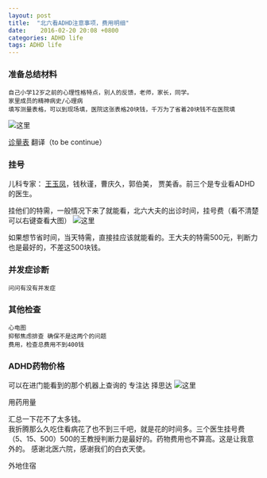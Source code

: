 ```yaml
---
layout: post
title:  "北六看ADHD注意事项，费用明细"
date:    2016-02-20 20:08 +0800
categories: ADHD life
tags: ADHD life
---
```


### 准备总结材料
    自己小学12岁之前的心理性格特点，别人的反馈，老师，家长，同学。
    家里成员的精神病史/心理病
    填写测量表格，可以到现场填，医院这张表格20块钱，千万为了省着20块钱不在医院填
![这里][0]  

   [诊量表](http://www.helpforadd.com/2013/june.htm) 翻译（to be continue）

### 挂号
儿科专家： [王玉凤][王玉凤教授百科链接]，钱秋谨，曹庆久，郭伯美， 贾美香。前三个是专业看ADHD的医生。

挂他们的特需，一般情况下来了就能看，北六大夫的出诊时间，挂号费（看不清楚可以右键查看大图）
![这里][1]

如果想节省时间，当天特需，直接挂应该就能看的。王大夫的特需500元，判断力也是最好的，不差这500块钱。

### 并发症诊断
    问问有没有并发症
    

### 其他检查
    心电图
    抑郁焦虑排查 确保不是这两个的问题
    费用，检查总费用不到400钱

### ADHD药物价格
可以在进门能看到的那个机器上查询的
专注达  择思达
![这里][2]  


用药用量

汇总一下花不了太多钱。  
我折腾那么久吃住看病花了也不到三千吧，就是花的时间多。三个医生挂号费（5、15、500）500的王教授判断力是最好的。药物费用也不算高。这是让我意外的。
感谢北医六院，感谢我们的白衣天使。

外地住宿


[王玉凤教授百科链接]:http://baike.baidu.com/subview/664672/9377734.htm
[0]:https://lh3.googleusercontent.com/Atdm73UmyTPefD0fA3xXCWtzCAsWglfPtUitrs_0-aj2QlzTGo4KEDEl5HYFHakFZV-mxUFDT7AREsNQ5QlDDzzhzTy02BeYX_AGhcseNhtkkr3Fr3IpHWxzom2alluzcCBIUaYkuKro92w3MbWa2ihLl-oT34tCMgdPizNXix5VJf_fEtqAF7sf4DesQrXmPmbUBaznfeVtLq8oTASrQcrt0OFSBk5-6LcGNAiUOUL_u5St8MmJ5Ika6eZD0IEDnSSba8LvWXtNJZl8aTybM314ytYRj48pdjhRf2zM1MAeMobfKt5SkZK4sINKqLzJsPJrD6PIbFeGuaIQAUl8wmZl2gMSLOv5cADek83jTJcNzZweMRsEL3fxiGv8Al7vK9I989TLrbEYMmGzYamU0PFZqbm-1paTb_q1SdRz-EvZuAU1scyoVa6GE14D33INxwugnXEB0PvXggKCHjg6O7zgn6Sibi8UoQf73H2twMRRyqqARWvShECuS79lcaIaN4NxIDaU64mAp-s6bpE_2sWrhE2uFes2dRaS5ISl4Y5kSwVpA8aXWiFn-1TU4Fx_giiODzxYoF-PBUDPoUaxS_KclLFm4l1--zlXZTE4pWatvvwMxKLb=w508-h674-no
[1]:https://lh3.googleusercontent.com/iuSP_BZx_mIFw1PnefiIM3nZyQoNosHKTORJ0ZDJKn6pl2tfE5r3qcRTxHqIzT0yq6DOwZb_axPnwHSL6biyeMvlWSFq_gCLGK32DrRgY6Z12z95qnpfXVkxyU0tu8lZV62-RHuy3nC2d1yamTvYziDcSFq8nwUebYwTCZW42CwZlAr-1MDCYzmjutVb0evXoWx3Bd7SkNxOIE0PP4-o8afCO16x_6TnoMpRbqnaMOmNaz4E0dje_YnAUV08OBpbL8SnGn3FR_DehDNmDxeOLbwe4AN1jpqzxEITTHNHP7hHm_tP6lIOrx6Wu5YinAP0kOwitiHyO7Racme6qQlrAejgWCBM-XpkvXtNDgVOffFbqrphHZtMgjjSQNyqAiYRW51FsPjVjVkJ9E-YeiJFONQnaxpuZ7N8sEJnl2VQzxM_pN9QEimHOQ7l53XiY-DPG_smTkatKVxdrPnNicAqiAkobjYChmkPU6rekNzd4gUU3rvkrhmoYr41CfE24y-ZT71VFKZ7MrCK7_rmNZ-qGCXrbWh6bJ1k0CnYQhRwzw1HhjyljxSVlI3ietWiffnFUx0mAn9fr4y6EnlGdmLqiVyXfVutMd3UjTsC6U1FqyN1sRbMm2Eb=w978-h123-no
[2]:https://lh3.googleusercontent.com/h6xwGezqrNogdnAFqINrlg06ZBog5rgI1ykkT3hrY0E2bmGrVvigsK0qfKNkPWNReSoagFUJReNT3EDdjIENkiM3eMxV2R7jVbSsYHb2GGn8ADnaUmTjlAxqmNRt3XBoOFixNn7mah6oaEjNvImYvKKWHLgBs50GXSgmN2kPy6urh-WKTRBpUHjVuox_j3oIStQOXzgWc6vBMo6CX41vRfgVMpfda_D3q4RJtYAUP3UiL6WeqN1uu0mjjcfD8nB4j6xqPujud8gzwowcO6UkdaaMiLZC7r5HWGrZEC3MWHb3eVw4qZ3hi3ZfylG538Y37ViBSCgiUtcFVZzdqbY7mT0PJ5SldSAtfYpZeCamsTnF17Hwpg2Shypy3NZCgc1A0oLfdme9lKtel7qwS5yXOk6Z7-ANcvAH9EfnX4QCYVA0rCJphHX8wnRAViMLhn1EZJdxmCTgnR7L_Qi1McQjHvBjj66lOQCuwdB2g3-cA4O5puZv9i4mRD195J3KT750kc6iJNL-_TJLGoaO7ekbZxNnFsgE522wuFyNKISs5j-moxAf9-Uaq9cent3J6_TQhniE6cLGu4Deo6fuIph8uKrUoixbRm9VR5xfi2q1FlQeX74N_M5q=w645-h206-no

